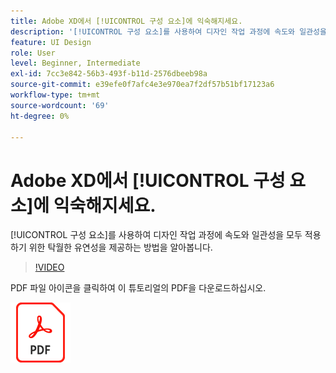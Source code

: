 ```yaml
---
title: Adobe XD에서 [!UICONTROL 구성 요소]에 익숙해지세요.
description: '[!UICONTROL 구성 요소]를 사용하여 디자인 작업 과정에 속도와 일관성을 모두 적용하기 위한 탁월한 유연성을 제공하는 방법을 알아봅니다.'
feature: UI Design
role: User
level: Beginner, Intermediate
exl-id: 7cc3e842-56b3-493f-b11d-2576dbeeb98a
source-git-commit: e39efe0f7afc4e3e970ea7f2df57b51bf17123a6
workflow-type: tm+mt
source-wordcount: '69'
ht-degree: 0%

---
```


# Adobe XD에서 [!UICONTROL 구성 요소]에 익숙해지세요.

[!UICONTROL 구성 요소]를 사용하여 디자인 작업 과정에 속도와 일관성을 모두 적용하기 위한 탁월한 유연성을 제공하는 방법을 알아봅니다.

>[!VIDEO](https://video.tv.adobe.com/v/3410478?hidetitle=true&captions=kor)

PDF 파일 아이콘을 클릭하여 이 튜토리얼의 PDF을 다운로드하십시오.

[![PDF 파일 아이콘](../assets/acrobat_PDF_96.png)](../quick-reference/LetsXDSeeHowtoDesignPrototypeandHandofftoTeams.pdf)
